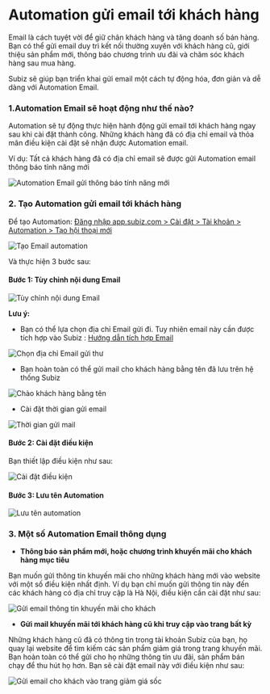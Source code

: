 # Automation gửi email tới khách hàng

Email là cách tuyệt vời để giữ chân khách hàng và tăng doanh số bán hàng. Bạn có thể gửi email duy trì kết nối thường xuyên với khách hàng cũ, giới thiệu sản phẩm mới, thông báo chương trình ưu đãi và chăm sóc khách hàng sau mua hàng.

Subiz sẽ giúp bạn triển khai gửi email một cách tự động hóa, đơn giản và dễ dàng với Automation Email.

### **1.Automation Email sẽ hoạt động như thế nào?**

Automation sẽ tự động thực hiện hành động gửi email tới khách hàng ngay sau khi cài đặt thành công. Những khách hàng đã có địa chỉ email và thỏa mãn điều kiện cài đặt sẽ nhận được Automation email.

Ví dụ: Tất cả khách hàng đã có địa chỉ email sẽ được gửi Automation email thông báo tính năng mới

![Automation Email g&#x1EED;i th&#xF4;ng b&#xE1;o t&#xED;nh n&#x103;ng m&#x1EDB;i](../../../.gitbook/assets/caopy-bai-1.jpg)

### 2. Tạo Automation gửi email tới khách hàng

Để tạo Automation: [Đăng nhập app.subiz.com &gt; Cài đặt &gt; Tài khoản &gt; Automation &gt; Tạo hội thoại mới](https://app.subiz.com/settings/automations/add-conversation)

![T&#x1EA1;o Email automation](../../../.gitbook/assets/tao-email.png)

Và thực hiện 3 bước sau:

#### **Bước 1: Tùy chỉnh nội dung Email**

![T&#xF9;y ch&#x1EC9;nh n&#x1ED9;i dung Email](../../../.gitbook/assets/soan-email.png)

**Lưu ý:** 

* Bạn có thể lựa chọn địa chỉ Email gửi đi. Tuy nhiên email này cần được tích hợp vào Subiz : [Hướng dẫn tích hợp Email ](https://help.subiz.com/bat-dau-voi-subiz/thiet-lap-moi-truong-tuong-tac/tich-hop-su-dung-email-tren-subiz)

![Ch&#x1ECD;n &#x111;&#x1ECB;a ch&#x1EC9; Email g&#x1EED;i th&#x1B0;](../../../.gitbook/assets/danh-sach-email.png)

* Bạn hoàn toàn có thể gửi mail cho khách hàng bằng tên đã lưu trên hệ thống Subiz 

![Ch&#xE0;o kh&#xE1;ch h&#xE0;ng b&#x1EB1;ng t&#xEA;n](../../../.gitbook/assets/chao-ten.png)

* Cài đặt thời gian gửi email

![Th&#x1EDD;i gian g&#x1EED;i mail](../../../.gitbook/assets/thoi-gian.png)

####  Bước 2: Cài đặt điều kiện

Bạn thiết lập điều kiện như sau:

![C&#xE0;i &#x111;&#x1EB7;t &#x111;i&#x1EC1;u ki&#x1EC7;n](../../../.gitbook/assets/dieu-kien.png)

#### Bước 3: Lưu tên Automation

![L&#x1B0;u t&#xEA;n automation](../../../.gitbook/assets/luu.png)

### **3. Một số Automation Email thông dụng**

* **Thông báo sản phẩm mới, hoặc chương trình khuyến mãi cho khách hàng mục tiêu**

Bạn muốn gửi thông tin khuyến mãi cho những khách hàng mới vào website với một số điều kiện nhất định. Ví dụ bạn chỉ muốn gửi thông tin này đến các khách hàng có địa chỉ truy cập là Hà Nội, điều kiện cần cài đặt như sau:

![G&#x1EED;i email th&#xF4;ng tin khuy&#x1EBF;n m&#xE3;i cho kh&#xE1;ch](../../../.gitbook/assets/hanoi%20%281%29.png)

* **Gửi mail khuyến mãi tới khách hàng cũ khi truy cập vào trang bất kỳ**

Những khách hàng cũ đã có thông tin trong tài khoản Subiz của bạn, họ quay lại website để tìm kiếm các sản phẩm giảm giá trong trang khuyến mãi. Bạn hoàn toàn có thể gửi cho họ những thông tin ưu đãi, sản phẩm bán chạy để thu hút họ hơn. Bạn sẽ cài đặt email này với điều kiện như sau:

![G&#x1EED;i email cho kh&#xE1;ch v&#xE0;o trang gi&#x1EA3;m gi&#xE1; s&#x1ED1;c](../../../.gitbook/assets/giam-gia-soc.png)


